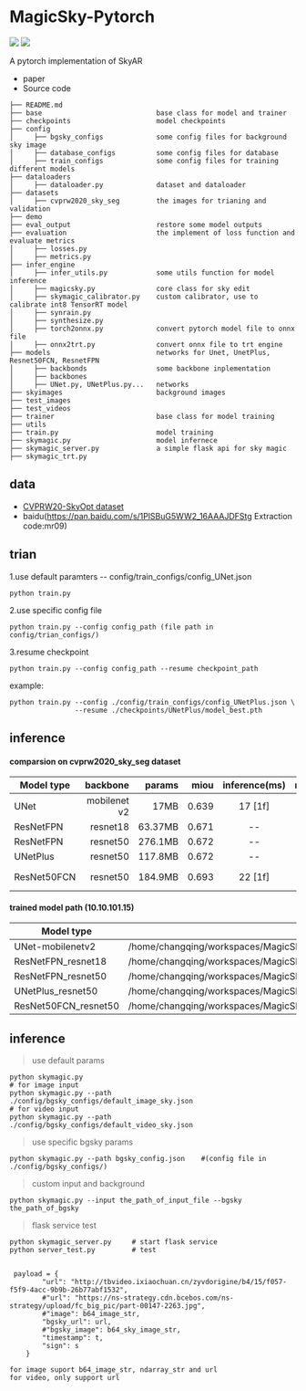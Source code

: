 # MagicSky-Pytorch


![](https://img.shields.io/static/v1?label=python&message=3.6|3.7&color=blue)
![](https://img.shields.io/static/v1?label=pytorch&message=1.4&color=<COLOR>)

A pytorch implementation of SkyAR
- paper 
- Source code

```
├── README.md
├── base                            base class for model and trainer
├── checkpoints                     model checkpoints
├── config                     
│     ├── bgsky_configs             some config files for background sky image
│     ├── database_configs          some config files for database
│     ├── train_configs             some config files for training different models
├── dataloaders                
│     ├── dataloader.py             dataset and dataloader
├── datasets    
│     ├── cvprw2020_sky_seg         the images for trianing and validation          
├── demo                       
├── eval_output                     restore some model outputs
├── evaluation                      the implement of loss function and evaluate metrics 
│     ├── losses.py    
│     ├── metrics.py      
├── infer_engine
│     ├── infer_utils.py            some utils function for model inference
│     ├── magicsky.py               core class for sky edit        
│     ├── skymagic_calibrator.py    custom calibrator, use to calibrate int8 TensorRT model
│     ├── synrain.py
│     ├── synthesize.py
│     ├── torch2onnx.py             convert pytorch model file to onnx file 
│     ├── onnx2trt.py               convert onnx file to trt engine
├── models                          networks for Unet, UnetPlus, Resnet50FCN, ResnetFPN
│     ├── backbonds                 some backbone inplementation   
│     ├── backbones                 
│     ├── UNet.py, UNetPlus.py...   networks                   
├── skyimages                       background images
├── test_images
├── test_videos 
├── trainer                         base class for model training
├── utils                    
├── train.py                        model training
├── skymagic.py                     model infernece
├── skymagic_server.py              a simple flask api for sky magic
├── skymagic_trt.py        

```
## data
- [CVPRW20-SkyOpt dataset](https://github.com/google/sky-optimization)
- baidu(https://pan.baidu.com/s/1PlSBuG5WW2_16AAAJDFStg    Extraction code:mr09)



## trian
1.use default paramters -- config/train_configs/config_UNet.json
```angular2
python train.py
```
2.use specific config file
```angular2
python train.py --config config_path (file path in config/trian_configs/)
```
3.resume checkpoint 
```angular2
python train.py --config config_path --resume checkpoint_path
```
example:
```angular2
python train.py --config ./config/train_configs/config_UNetPlus.json \
                --resume ./checkpoints/UNetPlus/model_best.pth
```

## inference
#### comparsion on cvprw2020_sky_seg dataset

| Model type     |  backbone     | params    |  miou   |   inference(ms) |  refine(ms) |  total(s) |       
| -------------- | ----------:   | --------: | -------:|   :----------:   | :--------:   | :--------: | 
| UNet           |  mobilenet v2 |   17MB    |   0.639 |    17 [1f]          |   145 [1f]      |   77.8 [172f]   | 
| ResNetFPN      |  resnet18     |  63.37MB  |   0.671 |    --            |     --        |    --       | 
| ResNetFPN      |  resnet50     |  276.1MB  |   0.672 |    --             |    --         |   --        | 
| UNetPlus       |  resnet50     |  117.8MB  |   0.672 |    --             |    --         |    --       | 
| ResNet50FCN    |  resnet50     |  184.9MB  |   0.693 |    22 [1f]          |  145 [1f]       |   79.5 [172f]   | 

#### trained model path  (10.10.101.15)
| Model type     |  Model path     
| -------------- | ----------  | 
|UNet-mobilenetv2   |  /home/changqing/workspaces/MagicSky_Pytorch/checkpoints/UNet/1116_201425/model_best.pth |
|ResNetFPN_resnet18 |  /home/changqing/workspaces/MagicSky_Pytorch/checkpoints/ResNetFPN/1117_095050/model_best.pth |
|ResNetFPN_resnet50 | /home/changqing/workspaces/MagicSky_Pytorch/checkpoints/ResNetFPN/1119_185638/model_best.pth |
|UNetPlus_resnet50  | /home/changqing/workspaces/MagicSky_Pytorch/checkpoints/UNetPlus/1120_100135/model_best.pth |
|ResNet50FCN_resnet50| /home/changqing/workspaces/MagicSky_Pytorch/checkpoints/ResNet50FCN/1116_201917/model_best.pth|

## inference
> use default params
```angular2 
python skymagic.py
# for image input
python skymagic.py --path ./config/bgsky_configs/default_image_sky.json
# for video input
python skymagic.py --path ./config/bgsky_configs/default_video_sky.json
```     
> use specific bgsky params 
```angular2
python skymagic.py --path bgsky_config.json    #(config file in ./config/bgsky_configs/)
```
> custom input and background 
```angular2
python skymagic.py --input the_path_of_input_file --bgsky the_path_of_bgsky
```
> flask service test
```angular2
python skymagic_server.py     # start flask service
python server_test.py         # test  


 payload = {
        "url": "http://tbvideo.ixiaochuan.cn/zyvdorigine/b4/15/f057-f5f9-4acc-9b9b-26b77abf1532",
        #"url": "https://ns-strategy.cdn.bcebos.com/ns-strategy/upload/fc_big_pic/part-00147-2263.jpg",
        #"image": b64_image_str,
        "bgsky_url": url,
        #"bgsky_image": b64_sky_image_str,
        "timestamp": t,
        "sign": s
    }

for image suport b64_image_str, ndarray_str and url
for video, only support url
```